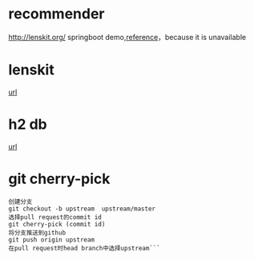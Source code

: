 # recommender
http://lenskit.org/ springboot demo,[reference](https://github.com/orangeyts/lenskit-webservice.git)，because it is unavailable

# lenskit
[url](http://lenskit.org/documentation/basics/)

# h2 db
[url](http://localhost:8080/h2-console)


# git cherry-pick

```GitHub 进行 pull request时，如何选择个别提交
创建分支
git checkout -b upstream  upstream/master
选择pull request的commit id
git cherry-pick (commit id)
将分支推送到github
git push origin upstream
在pull request时head branch中选择upstream```